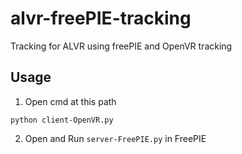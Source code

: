 # alvr-freePIE-tracking
Tracking for ALVR using freePIE and OpenVR tracking

## Usage

1. Open cmd at this path  
  ```
  python client-OpenVR.py
  ```
2. Open and Run `server-FreePIE.py` in FreePIE


